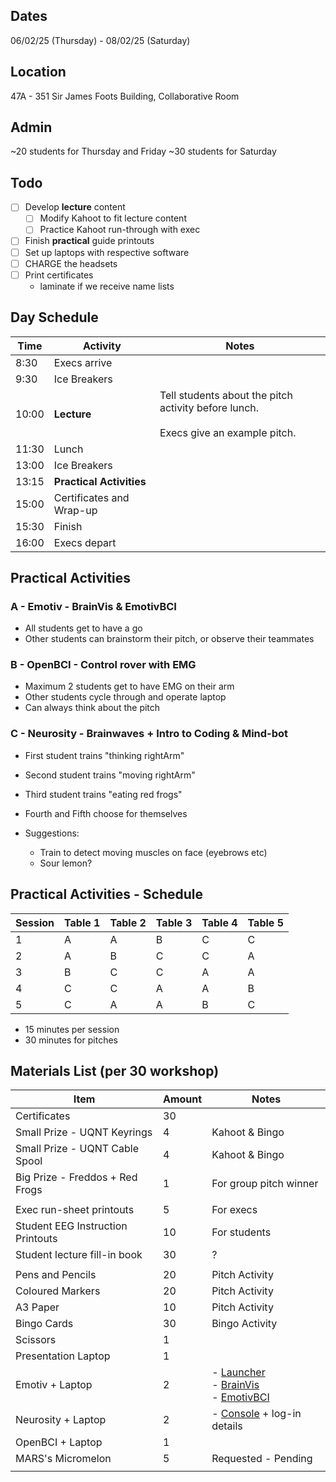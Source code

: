 ## Dates
06/02/25 (Thursday) - 08/02/25 (Saturday)
## Location
47A - 351 Sir James Foots Building, Collaborative Room
## Admin
~20 students for Thursday and Friday
~30 students for Saturday
## Todo

- [ ] Develop **lecture** content
	- [ ] Modify Kahoot to fit lecture content
	- [ ] Practice Kahoot run-through with exec
- [ ] Finish **practical** guide printouts
- [ ] Set up laptops with respective software
- [ ] CHARGE the headsets
- [ ] Print certificates
	- laminate if we receive name lists
 
## Day Schedule

| Time  | Activity                 | Notes                                                                                    |
| ----- | ------------------------ | ---------------------------------------------------------------------------------------- |
| 8:30  | Execs arrive             |                                                                                          |
| 9:30  | Ice Breakers             |                                                                                          |
| 10:00 | **Lecture**              | Tell students about the pitch activity before lunch.<br><br>Execs give an example pitch. |
| 11:30 | Lunch                    |                                                                                          |
| 13:00 | Ice Breakers             |                                                                                          |
| 13:15 | **Practical Activities** |                                                                                          |
| 15:00 | Certificates and Wrap-up |                                                                                          |
| 15:30 | Finish                   |                                                                                          |
| 16:00 | Execs depart             |                                                                                          |

## Practical Activities

### A - Emotiv - BrainVis & EmotivBCI

- All students get to have a go
- Other students can brainstorm their pitch, or observe their teammates
### B - OpenBCI - Control rover with EMG

- Maximum 2 students get to have EMG on their arm
- Other students cycle through and operate laptop
- Can always think about the pitch
### C - Neurosity - Brainwaves + Intro to Coding & Mind-bot

- First student trains "thinking rightArm"
- Second student trains "moving rightArm"
- Third student trains "eating red frogs"
- Fourth and Fifth choose for themselves

- Suggestions:
	- Train to detect moving muscles on face (eyebrows etc)
	- Sour lemon?

## Practical Activities - Schedule

| Session | Table 1 | Table 2 | Table 3 | Table 4 | Table 5 |
| ------- | ------- | ------- | ------- | ------- | ------- |
| 1       | A       | A       | B       | C       | C       |
| 2       | A       | B       | C       | C       | A       |
| 3       | B       | C       | C       | A       | A       |
| 4       | C       | C       | A       | A       | B       |
| 5       | C       | A       | A       | B       | C       |

- 15 minutes per session
- 30 minutes for pitches

## Materials List (per 30  workshop)

| Item                              | Amount | Notes                                                                                                                                                                                       |
| --------------------------------- | ------ | ------------------------------------------------------------------------------------------------------------------------------------------------------------------------------------------- |
| Certificates                      | 30     |                                                                                                                                                                                             |
| Small Prize - UQNT Keyrings       | 4      | Kahoot & Bingo                                                                                                                                                                              |
| Small Prize - UQNT Cable Spool    | 4      | Kahoot & Bingo                                                                                                                                                                              |
| Big Prize - Freddos + Red Frogs   | 1      | For group pitch winner                                                                                                                                                                      |
|                                   |        |                                                                                                                                                                                             |
| Exec run-sheet printouts          | 5      | For execs                                                                                                                                                                                   |
| Student EEG Instruction Printouts | 10     | For students                                                                                                                                                                                |
| Student lecture fill-in book      | 30     | ?                                                                                                                                                                                           |
|                                   |        |                                                                                                                                                                                             |
| Pens and Pencils                  | 20     | Pitch Activity                                                                                                                                                                              |
| Coloured Markers                  | 20     | Pitch Activity                                                                                                                                                                              |
| A3 Paper                          | 10     | Pitch Activity                                                                                                                                                                              |
| Bingo Cards                       | 30     | Bingo Activity                                                                                                                                                                              |
| Scissors                          | 1      |                                                                                                                                                                                             |
| Presentation Laptop               | 1      |                                                                                                                                                                                             |
| Emotiv + Laptop                   | 2      | - [Launcher](https://www.emotiv.com/products/emotiv-launcher)<br>- [BrainVis](https://www.emotiv.com/products/emotiv-brainviz)<br>- [EmotivBCI](https://www.emotiv.com/products/emotiv-bci) |
| Neurosity + Laptop                | 2      | - [Console](https://console.neurosity.co/) + log-in details                                                                                                                                 |
| OpenBCI + Laptop                  | 1      |                                                                                                                                                                                             |
| MARS's Micromelon                 | 5      | Requested - Pending                                                                                                                                                                         |
|                                   |        |                                                                                                                                                                                             |
